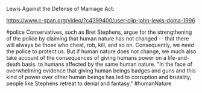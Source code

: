 Lewis Against the Defense of Marriage Act:

https://www.c-span.org/video/?c4399400/user-clip-john-lewis-doma-1996

#police Conservatives, such as Bret Stephens, argue for the strengthening of the police by claiming that human nature has not changed -- that there will always be those who cheat, rob, kill, and so on. Consequently, we need the police to protect us. But if human nature does not change, we much also take account of the consequences of giving humans power on a life-and-death basis. to humans affected by the same human nature. "In the face of overwhelming evidence that giving human beings badges and guns and this kind of power over other human beings has led to corruption and brutality, people like Stephens retreat to denial and fantasy." #humanNature


